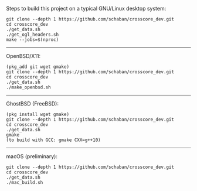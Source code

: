 Steps to build this project on a typical GNU/Linux desktop system:
```
git clone --depth 1 https://github.com/schaban/crosscore_dev.git
cd crosscore_dev
./get_data.sh
./get_ogl_headers.sh
make --jobs=$(nproc)
```

***

OpenBSD/X11:
```
(pkg_add git wget gmake)
git clone --depth 1 https://github.com/schaban/crosscore_dev.git
cd crosscore_dev
./get_data.sh
./make_openbsd.sh
```

***

GhostBSD (FreeBSD):
```
(pkg install wget gmake)
git clone --depth 1 https://github.com/schaban/crosscore_dev.git
cd crosscore_dev
./get_data.sh
gmake
(to build with GCC: gmake CXX=g++10)
```

***

macOS (preliminary):
```
git clone --depth 1 https://github.com/schaban/crosscore_dev.git
cd crosscore_dev
./get_data.sh
./mac_build.sh
```

